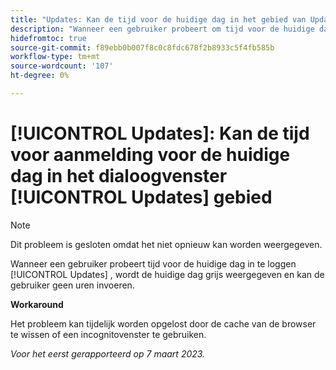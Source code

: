 ```yaml
---
title: "Updates: Kan de tijd voor de huidige dag in het gebied van Updates niet registreren"
description: "Wanneer een gebruiker probeert om tijd voor de huidige dag in het gebied van Updates te registreren, wordt de huidige dag grayed uit, en de gebruiker kan geen uren ingaan."
hidefromtoc: true
source-git-commit: f89ebb0b007f8c0c8fdc678f2b8933c5f4fb585b
workflow-type: tm+mt
source-wordcount: '107'
ht-degree: 0%

---
```



# [!UICONTROL Updates]: Kan de tijd voor aanmelding voor de huidige dag in het dialoogvenster [!UICONTROL Updates] gebied

>[!NOTE]
>
>Dit probleem is gesloten omdat het niet opnieuw kan worden weergegeven.

Wanneer een gebruiker probeert tijd voor de huidige dag in te loggen [!UICONTROL Updates] , wordt de huidige dag grijs weergegeven en kan de gebruiker geen uren invoeren.

**Workaround**

Het probleem kan tijdelijk worden opgelost door de cache van de browser te wissen of een incognitovenster te gebruiken.

_Voor het eerst gerapporteerd op 7 maart 2023._

